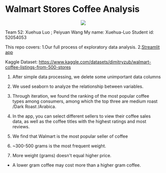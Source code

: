 # Walmart Stores Coffee Analysis

<p align="center">
  <img src="https://user-images.githubusercontent.com/78694043/197740034-7da619f9-3155-4c6f-8a8c-4183914ee052.png" />
</p>
Team 52: Xuehua Luo ; Peiyuan Wang
My name:
Xuehua-Luo
Student id:
52054053

This repo covers:
1.Our full process of exploratory data analysis.
2.[Streamlit app](https://lorria123-xuehua-luo-coffee-q0kfs7.streamlitapp.com/)

Kaggle Dataset: https://www.kaggle.com/datasets/dimitryzub/walmart-coffee-listings-from-500-stores

1. After simple data processing, we delete some unimportant data columns

2. We used seaborn to analyze the relationship between variables.

3. Through iteration, we found the ranking of the most popular coffee types among consumers, among which the top three are medium roast /Dark Roast /Arabica.

4. In the app, you can select different sellers to view their coffee sales data, as well as the coffee titles with the highest ratings and most reviews.

5. We find that Walmart is the most popular seller of coffee

6. ~300-500 grams is the most frequent weight.

7. More weight (grams) doesn't equal higher price.
  - A lower gram coffee may cost more than a higher gram coffee.